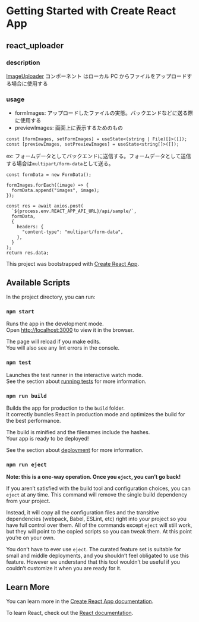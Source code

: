 # Getting Started with Create React App

## react_uploader

### description

[ImageUploader](src/components/ImageUploader.tsx) コンポーネント はローカル PC からファイルをアップロードする場合に使用する

### usage

- formImages: アップロードしたファイルの実態。バックエンドなどに送る際に使用する
- previewImages: 画面上に表示するためのもの

```
const [formImages, setFormImages] = useState<(string | File)[]>([]);
const [previewImages, setPreviewImages] = useState<string[]>([]);
```

ex: フォームデータとしてバックエンドに送信する。フォームデータとして送信する場合は`multipart/form-data`として送る。

```
const formData = new FormData();

formImages.forEach((image) => {
  formData.append("images", image);
});

const res = await axios.post(
  `${process.env.REACT_APP_API_URL}/api/sample/`,
  formData,
  {
    headers: {
      "content-type": "multipart/form-data",
    },
  }
);
return res.data;
```

This project was bootstrapped with [Create React App](https://github.com/facebook/create-react-app).

## Available Scripts

In the project directory, you can run:

### `npm start`

Runs the app in the development mode.\
Open [http://localhost:3000](http://localhost:3000) to view it in the browser.

The page will reload if you make edits.\
You will also see any lint errors in the console.

### `npm test`

Launches the test runner in the interactive watch mode.\
See the section about [running tests](https://facebook.github.io/create-react-app/docs/running-tests) for more information.

### `npm run build`

Builds the app for production to the `build` folder.\
It correctly bundles React in production mode and optimizes the build for the best performance.

The build is minified and the filenames include the hashes.\
Your app is ready to be deployed!

See the section about [deployment](https://facebook.github.io/create-react-app/docs/deployment) for more information.

### `npm run eject`

**Note: this is a one-way operation. Once you `eject`, you can’t go back!**

If you aren’t satisfied with the build tool and configuration choices, you can `eject` at any time. This command will remove the single build dependency from your project.

Instead, it will copy all the configuration files and the transitive dependencies (webpack, Babel, ESLint, etc) right into your project so you have full control over them. All of the commands except `eject` will still work, but they will point to the copied scripts so you can tweak them. At this point you’re on your own.

You don’t have to ever use `eject`. The curated feature set is suitable for small and middle deployments, and you shouldn’t feel obligated to use this feature. However we understand that this tool wouldn’t be useful if you couldn’t customize it when you are ready for it.

## Learn More

You can learn more in the [Create React App documentation](https://facebook.github.io/create-react-app/docs/getting-started).

To learn React, check out the [React documentation](https://reactjs.org/).
